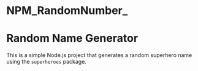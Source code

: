 # NPM_RandomNumber_


# Random Name Generator

This is a simple Node.js project that generates a random superhero name using the `superheroes` package.

